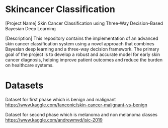 # Skincancer Classification
[Project Name]
Skin Cancer Classification using Three-Way Decision-Based Bayesian Deep Learning

[Description]
This repository contains the implementation of an advanced skin cancer classification system using a novel approach that combines Bayesian deep learning and a three-way decision framework. The primary goal of the project is to develop a robust and accurate model for early skin cancer diagnosis, helping improve patient outcomes and reduce the burden on healthcare systems.

# Datasets 
Dataset for first phase which is benign and malignant
    https://www.kaggle.com/fanconic/skin-cancer-malignant-vs-benign

Dataset for second phase which is melanoma and non melanoma classes
    https://www.kaggle.com/andrewmvd/isic-2019

    
